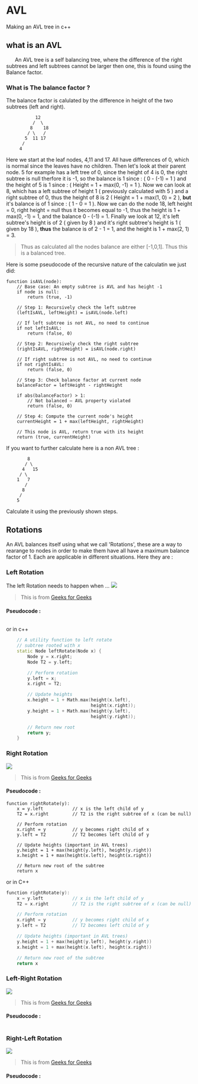 # AVL
Making an AVL tree in c++

## what is an AVL 
&nbsp;&nbsp;&nbsp;&nbsp;&nbsp;&nbsp;An AVL tree is a self balancing tree, where the difference of the right subtrees and left subtrees cannot be larger then one, this is found using the Balance factor.
### What is The balance factor ?
The balance factor is calulated by the difference in height of the two subtrees (left and right).
```
           12
          /  \
         8    18
        / \   /
       5  11 17
      /
     4
```
Here we start at the leaf nodes, 4,11 and 17. All have differences of 0, which is normal since the leaves have no children. Then let's look at their parent node. 
5 for example has a left tree of 0, since the height of 4 is 0, the right subtree is null therfore it is -1, so the balance is 1 since : ( 0 - (-1) = 1 ) and the height of 5 is 1 since : ( Height = 1 + max(0, -1) = 1 ). Now we can look at 8, which has a left subtree of height 1 ( previously calculated with 5 ) and a right subtree of 0, thus the height of 8 is 2 ( Height = 1 + max(1, 0) = 2 ), **but** it's balance is of 1 since : ( 1 - 0 = 1 ).
Now we can do the node 18, left height = 0, right height = null thus it becomes equal to -1, thus the height is 1 + max(0, -1) = 1, and the balance  0 - (-1) = 1. Finally we look at 12, it's left subtree's height is of 2 ( given by 8 ) and it's right subtree's height is 1 ( given by 18 ), **__thus__** the balance is of 2 - 1 = 1, and the height is 1 + max(2, 1) = 3.
> Thus as calculated all the nodes balance are either [-1,0,1]. Thus this is a balanced tree.

Here is some pseudocode of the recursive nature of the calculatin we just did: 
```
function isAVL(node):
    // Base case: An empty subtree is AVL and has height -1
    if node is null:
        return (true, -1)

    // Step 1: Recursively check the left subtree
    (leftIsAVL, leftHeight) = isAVL(node.left)

    // If left subtree is not AVL, no need to continue
    if not leftIsAVL:
        return (false, 0)

    // Step 2: Recursively check the right subtree
    (rightIsAVL, rightHeight) = isAVL(node.right)

    // If right subtree is not AVL, no need to continue
    if not rightIsAVL:
        return (false, 0)

    // Step 3: Check balance factor at current node
    balanceFactor = leftHeight - rightHeight

    if abs(balanceFactor) > 1:
        // Not balanced — AVL property violated
        return (false, 0)

    // Step 4: Compute the current node's height
    currentHeight = 1 + max(leftHeight, rightHeight)

    // This node is AVL, return true with its height
    return (true, currentHeight)
```
If you want to further calculate here is a non AVL tree :
```
        8
       / \
      4   15
     / \
    1   7
       /
      8
     /
    5
```

Calculate it using the previously shown steps.
## Rotations 
An AVL balances itself using what we call 'Rotations', these are a way to rearange to nodes in order to make them have all have a maximum balance factor of 1. Each are applicable in different situations. Here they are :
### Left Rotation
The left Rotation needs to happen when ...
![](Documents/Left-Rotation.png)
> This is from [Geeks for Geeks](https://www.geeksforgeeks.org/introduction-to-avl-tree/)
#### Pseudocode : 
```

```
or in c++ 
```c++
    // A utility function to left rotate 
    // subtree rooted with x 
    static Node leftRotate(Node x) { 
        Node y = x.right; 
        Node T2 = y.left; 

        // Perform rotation 
        y.left = x; 
        x.right = T2; 

        // Update heights 
        x.height = 1 + Math.max(height(x.left),
                                height(x.right)); 
        y.height = 1 + Math.max(height(y.left), 
                                height(y.right)); 

        // Return new root 
        return y; 
    } 
```

### Right Rotation

![](Documents/Right-Rotation.jpg)
> This is from [Geeks for Geeks](https://www.geeksforgeeks.org/introduction-to-avl-tree/)
#### Pseudocode : 
```
function rightRotate(y):
    x = y.left           // x is the left child of y
    T2 = x.right         // T2 is the right subtree of x (can be null)

    // Perform rotation
    x.right = y          // y becomes right child of x
    y.left = T2          // T2 becomes left child of y

    // Update heights (important in AVL trees)
    y.height = 1 + max(height(y.left), height(y.right))
    x.height = 1 + max(height(x.left), height(x.right))

    // Return new root of the subtree
    return x
```
or in C++ 
```c++
function rightRotate(y):
    x = y.left           // x is the left child of y
    T2 = x.right         // T2 is the right subtree of x (can be null)

    // Perform rotation
    x.right = y          // y becomes right child of x
    y.left = T2          // T2 becomes left child of y

    // Update heights (important in AVL trees)
    y.height = 1 + max(height(y.left), height(y.right))
    x.height = 1 + max(height(x.left), height(x.right))

    // Return new root of the subtree
    return x
```
### Left-Right Rotation

![](Documents/Left-Right-Rotation.png)
> This is from [Geeks for Geeks](https://www.geeksforgeeks.org/introduction-to-avl-tree/)
#### Pseudocode : 
```

```

### Right-Left Rotation

![](Documents/Right-left-Rotation.png)
> This is from [Geeks for Geeks](https://www.geeksforgeeks.org/introduction-to-avl-tree/)
#### Pseudocode : 
```
```
